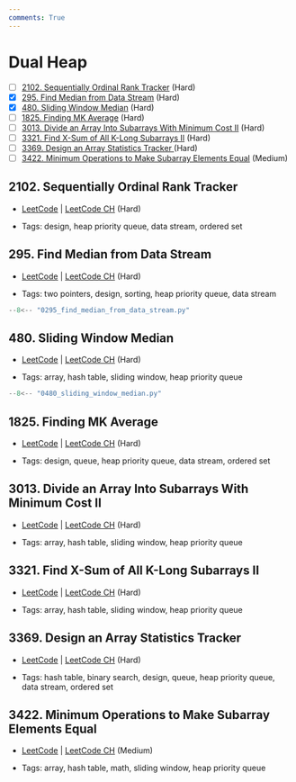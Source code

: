 ```yaml
---
comments: True
---
```


# Dual Heap

- [ ] [2102. Sequentially Ordinal Rank Tracker](https://leetcode.cn/problems/sequentially-ordinal-rank-tracker/) (Hard)
- [x] [295. Find Median from Data Stream](https://leetcode.cn/problems/find-median-from-data-stream/) (Hard)
- [x] [480. Sliding Window Median](https://leetcode.cn/problems/sliding-window-median/) (Hard)
- [ ] [1825. Finding MK Average](https://leetcode.cn/problems/finding-mk-average/) (Hard)
- [ ] [3013. Divide an Array Into Subarrays With Minimum Cost II](https://leetcode.cn/problems/divide-an-array-into-subarrays-with-minimum-cost-ii/) (Hard)
- [ ] [3321. Find X-Sum of All K-Long Subarrays II](https://leetcode.cn/problems/find-x-sum-of-all-k-long-subarrays-ii/) (Hard)
- [ ] [3369. Design an Array Statistics Tracker ](https://leetcode.cn/problems/design-an-array-statistics-tracker/) (Hard)
- [ ] [3422. Minimum Operations to Make Subarray Elements Equal](https://leetcode.cn/problems/minimum-operations-to-make-subarray-elements-equal/) (Medium)

## 2102. Sequentially Ordinal Rank Tracker

-   [LeetCode](https://leetcode.com/problems/sequentially-ordinal-rank-tracker/) | [LeetCode CH](https://leetcode.cn/problems/sequentially-ordinal-rank-tracker/) (Hard)

-   Tags: design, heap priority queue, data stream, ordered set

## 295. Find Median from Data Stream

-   [LeetCode](https://leetcode.com/problems/find-median-from-data-stream/) | [LeetCode CH](https://leetcode.cn/problems/find-median-from-data-stream/) (Hard)

-   Tags: two pointers, design, sorting, heap priority queue, data stream

```python title="295. Find Median from Data Stream - Python Solution"
--8<-- "0295_find_median_from_data_stream.py"
```

## 480. Sliding Window Median

-   [LeetCode](https://leetcode.com/problems/sliding-window-median/) | [LeetCode CH](https://leetcode.cn/problems/sliding-window-median/) (Hard)

-   Tags: array, hash table, sliding window, heap priority queue

```python title="480. Sliding Window Median - Python Solution"
--8<-- "0480_sliding_window_median.py"
```

## 1825. Finding MK Average

-   [LeetCode](https://leetcode.com/problems/finding-mk-average/) | [LeetCode CH](https://leetcode.cn/problems/finding-mk-average/) (Hard)

-   Tags: design, queue, heap priority queue, data stream, ordered set

## 3013. Divide an Array Into Subarrays With Minimum Cost II

-   [LeetCode](https://leetcode.com/problems/divide-an-array-into-subarrays-with-minimum-cost-ii/) | [LeetCode CH](https://leetcode.cn/problems/divide-an-array-into-subarrays-with-minimum-cost-ii/) (Hard)

-   Tags: array, hash table, sliding window, heap priority queue

## 3321. Find X-Sum of All K-Long Subarrays II

-   [LeetCode](https://leetcode.com/problems/find-x-sum-of-all-k-long-subarrays-ii/) | [LeetCode CH](https://leetcode.cn/problems/find-x-sum-of-all-k-long-subarrays-ii/) (Hard)

-   Tags: array, hash table, sliding window, heap priority queue

## 3369. Design an Array Statistics Tracker

-   [LeetCode](https://leetcode.com/problems/design-an-array-statistics-tracker/) | [LeetCode CH](https://leetcode.cn/problems/design-an-array-statistics-tracker/) (Hard)

-   Tags: hash table, binary search, design, queue, heap priority queue, data stream, ordered set

## 3422. Minimum Operations to Make Subarray Elements Equal

-   [LeetCode](https://leetcode.com/problems/minimum-operations-to-make-subarray-elements-equal/) | [LeetCode CH](https://leetcode.cn/problems/minimum-operations-to-make-subarray-elements-equal/) (Medium)

-   Tags: array, hash table, math, sliding window, heap priority queue
